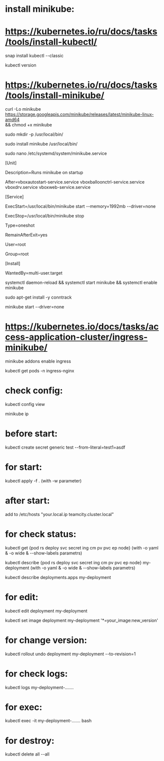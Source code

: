 # install minikube:

# https://kubernetes.io/ru/docs/tasks/tools/install-kubectl/

snap install kubectl --classic

kubectl version

# https://kubernetes.io/ru/docs/tasks/tools/install-minikube/

curl -Lo minikube https://storage.googleapis.com/minikube/releases/latest/minikube-linux-amd64 \
  && chmod +x minikube
  
sudo mkdir -p /usr/local/bin/

sudo install minikube /usr/local/bin/

sudo nano /etc/systemd/system/minikube.service

[Unit]

Description=Runs minikube on startup

After=vboxautostart-service.service vboxballoonctrl-service.service vboxdrv.service vboxweb-service.service

[Service]

ExecStart=/usr/local/bin/minikube start --memory=1992mb --driver=none

ExecStop=/usr/local/bin/minikube stop

Type=oneshot

RemainAfterExit=yes

User=root

Group=root

[Install]

WantedBy=multi-user.target

systemctl daemon-reload && systemctl start minikube && systemctl enable minikube

sudo apt-get install -y conntrack

minikube start --driver=none

# https://kubernetes.io/docs/tasks/access-application-cluster/ingress-minikube/

minikube addons enable ingress

kubectl get pods -n ingress-nginx

# check config:

kubectl config view

minikube ip

# before start:

kubectl create secret generic test --from-literal=test1=asdf

# for start:

kubectl apply -f . (with -w parameter)

# after start:

add to /etc/hosts "your.local.ip	teamcity.cluster.local"

# for check status:

kubectl get {pod rs deploy svc secret ing cm pv pvc ep node} (with -o yaml & -o wide & --show-labels parametrs)

kubectl describe {pod rs deploy svc secret ing cm pv pvc ep node} my-deployment (with -o yaml & -o wide & --show-labels parametrs)

kubectl describe deployments.apps my-deployment

# for edit:

kubectl edit deployment my-deployment

kubectl set image deployment my-deployment '*=your_image:new_version'

# for change version:

kubectl rollout undo deployment my-deployment --to-revision=1

# for check logs:

kubectl logs my-deployment-.......

# for exec:

kubectl exec -it my-deployment-....... bash

# for destroy:

kubectl delete all --all


